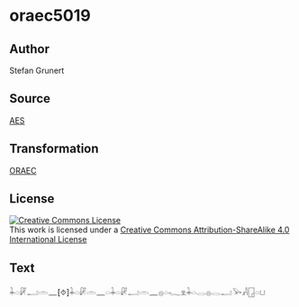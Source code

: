 # oraec5019

## Author

Stefan Grunert

## Source

[AES](https://github.com/simondschweitzer/aes)

## Transformation

[ORAEC](https://oraec.github.io/)

## License

<a rel="license" href="http://creativecommons.org/licenses/by-sa/4.0/"><img alt="Creative Commons License" style="border-width:0" src="https://i.creativecommons.org/l/by-sa/4.0/88x31.png" /></a><br />This work is licensed under a <a rel="license" href="http://creativecommons.org/licenses/by-sa/4.0/">Creative Commons Attribution-ShareAlike 4.0 International License</a>

## Text

𓇓𓏏𓏞𓂝𓏛𓈖[⯑]𓇓𓏏𓏞𓏛𓈖𓏏𓇓𓏏𓏞𓂝𓏛𓈖𓐍𓏏𓆑𓁷𓇓𓏏𓂋𓐍𓂋𓂝𓅨𓀻𓉗𓏏𓂓<br>
